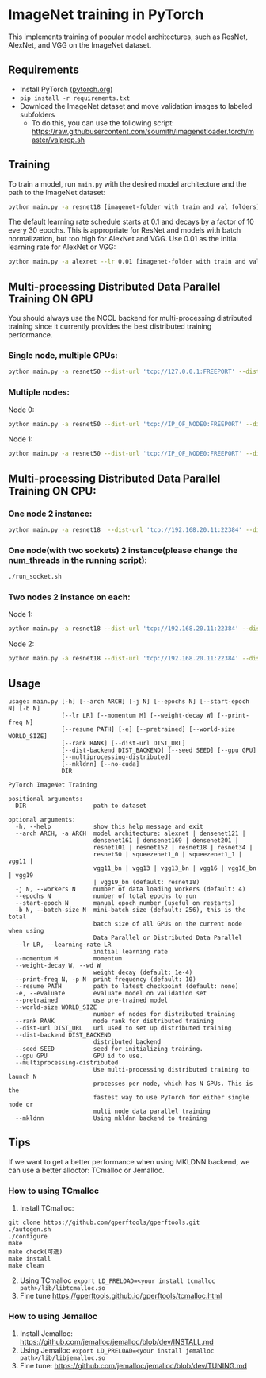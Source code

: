 # ImageNet training in PyTorch

This implements training of popular model architectures, such as ResNet, AlexNet, and VGG on the ImageNet dataset.

## Requirements

- Install PyTorch ([pytorch.org](http://pytorch.org))
- `pip install -r requirements.txt`
- Download the ImageNet dataset and move validation images to labeled subfolders
    - To do this, you can use the following script: https://raw.githubusercontent.com/soumith/imagenetloader.torch/master/valprep.sh

## Training

To train a model, run `main.py` with the desired model architecture and the path to the ImageNet dataset:

```bash
python main.py -a resnet18 [imagenet-folder with train and val folders]
```

The default learning rate schedule starts at 0.1 and decays by a factor of 10 every 30 epochs. This is appropriate for ResNet and models with batch normalization, but too high for AlexNet and VGG. Use 0.01 as the initial learning rate for AlexNet or VGG:

```bash
python main.py -a alexnet --lr 0.01 [imagenet-folder with train and val folders]
```

## Multi-processing Distributed Data Parallel Training ON GPU

You should always use the NCCL backend for multi-processing distributed training since it currently provides the best distributed training performance.

### Single node, multiple GPUs:

```bash
python main.py -a resnet50 --dist-url 'tcp://127.0.0.1:FREEPORT' --dist-backend 'nccl' --multiprocessing-distributed --world-size 1 --rank 0 [imagenet-folder with train and val folders]
```

### Multiple nodes:

Node 0:
```bash
python main.py -a resnet50 --dist-url 'tcp://IP_OF_NODE0:FREEPORT' --dist-backend 'nccl' --multiprocessing-distributed --world-size 2 --rank 0 [imagenet-folder with train and val folders]
```

Node 1:
```bash
python main.py -a resnet50 --dist-url 'tcp://IP_OF_NODE0:FREEPORT' --dist-backend 'nccl' --multiprocessing-distributed --world-size 2 --rank 1 [imagenet-folder with train and val folders]
```

## Multi-processing Distributed Data Parallel Training ON CPU: 

### One node 2 instance:
```bash
python main.py -a resnet18  --dist-url 'tcp://192.168.20.11:22384' --dist-backend 'gloo' --ppn 2 --world-size 1 --rank 0 -b 128 --mkldnn --multiprocessing-distributed /lustre/dataset/imagenet/img/
```
### One node(with two sockets) 2 instance(please change the num_threads in the running script):
```bash
./run_socket.sh
```
### Two nodes 2 instance on each:

Node 1:
```bash
python main.py -a resnet18 --dist-url 'tcp://192.168.20.11:22384' --dist-backend 'gloo' --ppn 2 --world-size 2 --rank 0 -b 128 --mkldnn --multiprocessing-distributed /lustre/dataset/imagenet/img/
```

Node 2:
```bash
python main.py -a resnet18 --dist-url 'tcp://192.168.20.11:22384' --dist-backend 'gloo' --ppn 2 --world-size 2 --rank 1 -b 128 --mkldnn --multiprocessing-distributed /lustre/dataset/imagenet/img/
```

## Usage

```
usage: main.py [-h] [--arch ARCH] [-j N] [--epochs N] [--start-epoch N] [-b N]
               [--lr LR] [--momentum M] [--weight-decay W] [--print-freq N]
               [--resume PATH] [-e] [--pretrained] [--world-size WORLD_SIZE]
               [--rank RANK] [--dist-url DIST_URL]
               [--dist-backend DIST_BACKEND] [--seed SEED] [--gpu GPU]
               [--multiprocessing-distributed]
               [--mkldnn] [--no-cuda]
               DIR

PyTorch ImageNet Training

positional arguments:
  DIR                   path to dataset

optional arguments:
  -h, --help            show this help message and exit
  --arch ARCH, -a ARCH  model architecture: alexnet | densenet121 |
                        densenet161 | densenet169 | densenet201 |
                        resnet101 | resnet152 | resnet18 | resnet34 |
                        resnet50 | squeezenet1_0 | squeezenet1_1 | vgg11 |
                        vgg11_bn | vgg13 | vgg13_bn | vgg16 | vgg16_bn | vgg19
                        | vgg19_bn (default: resnet18)
  -j N, --workers N     number of data loading workers (default: 4)
  --epochs N            number of total epochs to run
  --start-epoch N       manual epoch number (useful on restarts)
  -b N, --batch-size N  mini-batch size (default: 256), this is the total
                        batch size of all GPUs on the current node when using
                        Data Parallel or Distributed Data Parallel
  --lr LR, --learning-rate LR
                        initial learning rate
  --momentum M          momentum
  --weight-decay W, --wd W
                        weight decay (default: 1e-4)
  --print-freq N, -p N  print frequency (default: 10)
  --resume PATH         path to latest checkpoint (default: none)
  -e, --evaluate        evaluate model on validation set
  --pretrained          use pre-trained model
  --world-size WORLD_SIZE
                        number of nodes for distributed training
  --rank RANK           node rank for distributed training
  --dist-url DIST_URL   url used to set up distributed training
  --dist-backend DIST_BACKEND
                        distributed backend
  --seed SEED           seed for initializing training.
  --gpu GPU             GPU id to use.
  --multiprocessing-distributed
                        Use multi-processing distributed training to launch N
                        processes per node, which has N GPUs. This is the
                        fastest way to use PyTorch for either single node or
                        multi node data parallel training
  --mkldnn              Using mkldnn backend to training
```
## Tips

If we want to get a better performance when using MKLDNN backend, we can use a better alloctor: TCmalloc or Jemalloc.
### How to using TCmalloc
1. Install TCmalloc:
```
git clone https://github.com/gperftools/gperftools.git
./autogen.sh
./configure
make
make check(可选)
make install
make clean 
```
2. Using TCmalloc
`export LD_PRELOAD=<your install tcmalloc path>/lib/libtcmalloc.so`
3. Fine tune
https://gperftools.github.io/gperftools/tcmalloc.html

### How to using Jemalloc
1. Install Jemalloc:
https://github.com/jemalloc/jemalloc/blob/dev/INSTALL.md 
2. Using Jemalloc
`export LD_PRELOAD=<your install jemalloc path>/lib/libjemalloc.so`
3. Fine tune:
https://github.com/jemalloc/jemalloc/blob/dev/TUNING.md
